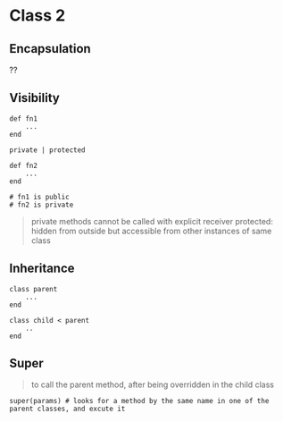 # Class 2

## Encapsulation
??

## Visibility
```
def fn1
	...
end

private | protected

def fn2
	...
end

# fn1 is public
# fn2 is private
```
> private methods cannot be called with explicit receiver
> protected: hidden from outside but accessible from other instances of same class

## Inheritance
```
class parent
	...
end

class child < parent
	..
end

```

## Super
> to call the parent method, after being overridden in the child class
```
super(params) # looks for a method by the same name in one of the parent classes, and excute it
```
